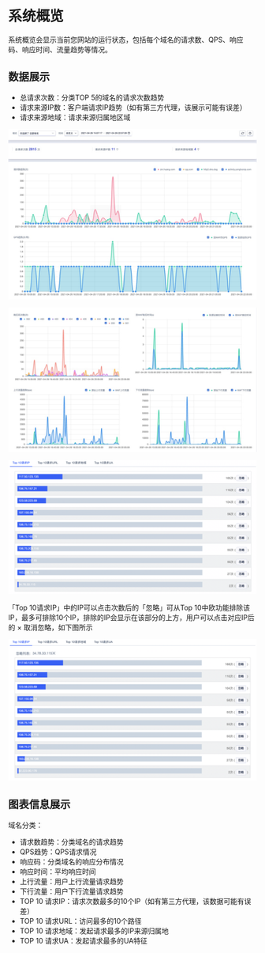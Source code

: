# 系统概览
系统概览会显示当前您网站的运行状态，包括每个域名的请求数、QPS、响应码、响应时间、流量趋势等情况。

## 数据展示
- 总请求次数：分类TOP 5的域名的请求次数趋势
- 请求来源IP数：客户端请求IP趋势（如有第三方代理，该展示可能有误差）
- 请求来源地域：请求来源归属地区域

![](/images/16195095760667.jpg)

![](/images/16195096056905.jpg)

![website-overview-img-3](/images/website_overview_img_3.png)

「Top 10请求IP」中的IP可以点击次数后的「忽略」可从Top 10中欧功能排除该IP，最多可排除10个IP，排除的IP会显示在该部分的上方，用户可以点击对应IP后的 × 取消忽略，如下图所示

![website-overview-img-4](/images/website_overview_img_4.png)

## 图表信息展示

域名分类：
  - 请求数趋势：分类域名的请求趋势
  - QPS趋势：QPS请求情况
  - 响应码：分类域名的响应分布情况
  - 响应时间：平均响应时间
  - 上行流量：用户上行流量请求趋势
  - 下行流量：用户下行流量请求趋势
  - TOP 10 请求IP：请求次数最多的10个IP（如有第三方代理，该数据可能有误差）
  - TOP 10 请求URL：访问最多的10个路径
  - TOP 10 请求地域：发起请求最多的IP来源归属地
  - TOP 10 请求UA：发起请求最多的UA特征

